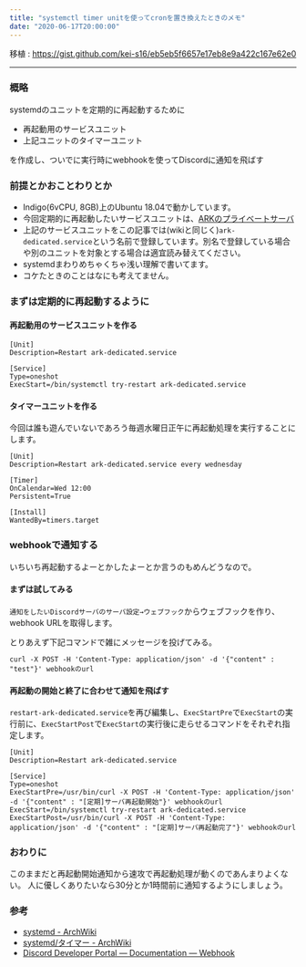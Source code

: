 ```yaml
---
title: "systemctl timer unitを使ってcronを置き換えたときのメモ"
date: "2020-06-17T20:00:00"
---
```


移植 : https://gist.github.com/kei-s16/eb5eb5f6657e17eb8e9a422c167e62e0

---

### 概略
systemdのユニットを定期的に再起動するために

- 再起動用のサービスユニット
- 上記ユニットのタイマーユニット

を作成し、ついでに実行時にwebhookを使ってDiscordに通知を飛ばす

### 前提とかおことわりとか

- Indigo(6vCPU, 8GB)上のUbuntu 18.04で動かしています。
- 今回定期的に再起動したいサービスユニットは、[ARKのプライベートサーバ](https://ark.gamepedia.com/Dedicated_Server_Setup)
- 上記のサービスユニットをこの記事では(wikiと同じく)`ark-dedicated.service`という名前で登録しています。別名で登録している場合や別のユニットを対象とする場合は適宜読み替えてください。
- systemdまわりめちゃくちゃ浅い理解で書いてます。
- コケたときのことはなにも考えてません。

### まずは定期的に再起動するように

#### 再起動用のサービスユニットを作る
``` restart-ark-dedicated.service
[Unit]
Description=Restart ark-dedicated.service

[Service]
Type=oneshot
ExecStart=/bin/systemctl try-restart ark-dedicated.service
```

#### タイマーユニットを作る
今回は誰も遊んでいないであろう毎週水曜日正午に再起動処理を実行することにします。

``` restart-ark-dedicated.timer
[Unit]
Description=Restart ark-dedicated.service every wednesday

[Timer]
OnCalendar=Wed 12:00
Persistent=True

[Install]
WantedBy=timers.target
```

### webhookで通知する
いちいち再起動するよーとかしたよーとか言うのもめんどうなので。

#### まずは試してみる
`通知をしたいDiscordサーバのサーバ設定→ウェブフック`からウェブフックを作り、webhook URLを取得します。

とりあえず下記コマンドで雑にメッセージを投げてみる。

```
curl -X POST -H 'Content-Type: application/json' -d '{"content" : "test"}' webhookのurl
```

#### 再起動の開始と終了に合わせて通知を飛ばす
`restart-ark-dedicated.service`を再び編集し、`ExecStartPre`で`ExecStart`の実行前に、`ExecStartPost`で`ExecStart`の実行後に走らせるコマンドをそれぞれ指定します。

``` restart-ark-dedicated.service(編集後)
[Unit]
Description=Restart ark-dedicated.service

[Service]
Type=oneshot
ExecStartPre=/usr/bin/curl -X POST -H 'Content-Type: application/json' -d '{"content" : "[定期]サーバ再起動開始"}' webhookのurl
ExecStart=/bin/systemctl try-restart ark-dedicated.service
ExecStartPost=/usr/bin/curl -X POST -H 'Content-Type: application/json' -d '{"content" : "[定期]サーバ再起動完了"}' webhookのurl
```

### おわりに
このままだと再起動開始通知から速攻で再起動処理が動くのであんまりよくない。
人に優しくありたいなら30分とか1時間前に通知するようにしましょう。

### 参考
- [systemd - ArchWiki](https://wiki.archlinux.jp/index.php/Systemd)
- [systemd/タイマー - ArchWiki](https://wiki.archlinux.jp/index.php/Systemd/%E3%82%BF%E3%82%A4%E3%83%9E%E3%83%BC)
- [Discord Developer Portal — Documentation — Webhook](https://discord.com/developers/docs/resources/webhook#execute-webhook-jsonform-params)
